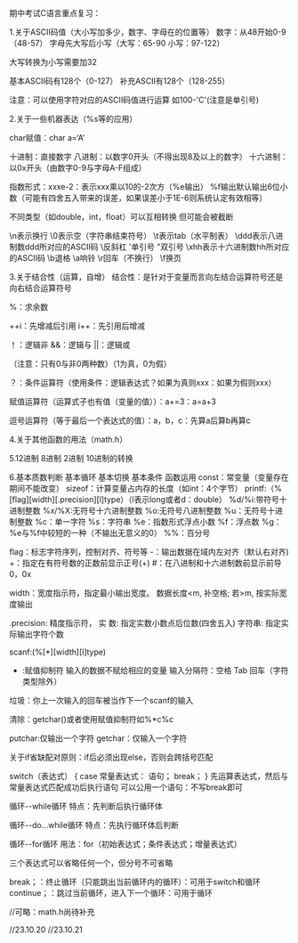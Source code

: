 期中考试C语言重点复习：

1.关于ASCII码值（大小写加多少，数字、字母在的位置等）
数字：从48开始0-9（48-57）
字母先大写后小写（大写：65-90 小写：97-122）

大写转换为小写需要加32

基本ASCII码有128个（0-127）
补充ASCII有128个（128-255）

注意：可以使用字符对应的ASCII码值进行运算 如100-'C'(注意是单引号)


2.关于一些机器表达（%s等的应用）

char赋值：char a=‘A’

十进制：直接数字
八进制：以数字0开头（不得出现8及以上的数字）
十六进制：以0x开头（由数字0-9与字母A-F组成）

指数形式：xxxe-2：表示xxx乘以10的-2次方（%e输出）
%f输出默认输出6位小数（可能有四舍五入带来的误差，如果误差小于1E-6则系统认定有效相等）

不同类型（如double，int，float）可以互相转换 但可能会被截断

\n表示换行 \0表示空（字符串结束符号） \t表示tab（水平制表） \ddd表示八进制数ddd所对应的ASCII码 \\反斜杠 \'单引号 \"双引号 \xhh表示十六进制数hh所对应的ASCII码 \b退格 \a响铃 \r回车（不换行） \f换页


3.关于结合性（运算，自增）
结合性：是针对于变量而言向左结合运算符号还是向右结合运算符号

%：求余数

++i：先增减后引用
i++：先引用后增减

！：逻辑非
&&：逻辑与
||：逻辑或

（注意：只有0与非0两种数）（1为真，0为假）

？：条件运算符（使用条件：逻辑表达式？如果为真则xxx：如果为假则xxx）

赋值运算符（运算式子也有值（变量的值））：a+=3：a=a+3

逗号运算符（等于最后一个表达式的值）：a，b，c：先算a后算b再算c


4.关于其他函数的用法（math.h）

5.12进制 8进制 2进制 10进制的转换

6.基本质数判断 基本循环 基本切换 基本条件 函数运用
const：常变量（变量存在期间不能改变）
sizeof：计算变量占内存的长度（如int：4个字节）
printf:（%[flag][width][.precision][l]type）（l表示long或者d：double）
%d/%i:带符号十进制整数
%x/%X:无符号十六进制整数
%o:无符号八进制整数
%u：无符号十进制整数
%c：单一字符
%s：字符串
%e：指数形式浮点小数
%f：浮点数
%g：%e与%f中较短的一种（不输出无意义的0）
%%：百分号

flag：标志字符序列，控制对齐、符号等
-：输出数据在域内左对齐（默认右对齐)
+：指定在有符号数的正数前显示正号(+)
#：在八进制和十六进制数前显示前导0，0x

width：宽度指示符，指定最小输出宽度。
数据长度<m, 补空格; 若>m, 按实际宽度输出

.precision: 精度指示符，
实 数: 指定实数小数点后位数(四舍五入)
字符串: 指定实际输出字符个数

scanf:(%[*][width][l]type)
* :赋值抑制符 输入的数据不赋给相应的变量
输入分隔符：空格 Tab 回车（字符类型除外）

垃圾：你上一次输入的回车被当作下一个scanf的输入

清除：getchar()或者使用赋值抑制符如%*c%c

putchar:仅输出一个字符
getchar：仅输入一个字符


关于if省缺配对原则：if后必须出现else，否则会跨括号匹配

switch（表达式）
{
    case 常量表达式：
    语句；
    break；
}
先运算表达式，然后与常量表达式匹配成功后执行语句
可以公用一个语句：不写break即可

循环--while循环
特点：先判断后执行循环体

循环--do...while循环
特点：先执行循环体后判断

循环--for循环
用法：for（初始表达式；条件表达式；增量表达式）

三个表达式可以省略任何一个，但分号不可省略

break；：终止循环（只能跳出当前循环内的循环）：可用于switch和循环
continue；：跳过当前循环，进入下一个循环：可用于循环



//可略：math.h尚待补充




//23.10.20
//23.10.21